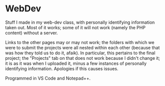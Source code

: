 # WebDev
Stuff I made in my web-dev class, with personally identifying information taken out. Most of it works; some of it will not work (namely the PHP content) without a server.


Links to the other pages may or may not work; the folders with which we were to submit the projects were all nested within each other (because that was how they told us to do it, afaik). In particular, this pertains to the final project; the "Projects" tab on that does not work because I didn't change it; it is as it was when I uploaded it, minus a few instances of personally identifying information. Apologies if this causes issues.


Programmed in VS Code and Notepad++.
